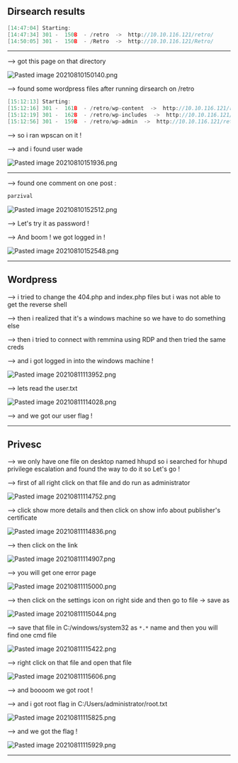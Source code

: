 ## Dirsearch results

```c
[14:47:04] Starting: 
[14:47:34] 301 -  150B  - /retro  ->  http://10.10.116.121/retro/
[14:50:05] 301 -  150B  - /Retro  ->  http://10.10.116.121/Retro/
```

------
--> got this page on that directory 

![Pasted image 20210810150140.png](https://github.com/shivam1317/Advent-of-cyber-2019-writeup/blob/main/Advent-of-cyber-2019/Day-13/Attachments/Pasted%20image%2020210810150140.png)

--> found some wordpress files after running dirsearch on /retro 

```c
[15:12:13] Starting: 
[15:12:16] 301 -  161B  - /retro/wp-content  ->  http://10.10.116.121/retro/wp-content/
[15:12:19] 301 -  162B  - /retro/wp-includes  ->  http://10.10.116.121/retro/wp-includes/
[15:12:56] 301 -  159B  - /retro/wp-admin  ->  http://10.10.116.121/retro/wp-admin/
```

--> so i ran wpscan on it !

--> and i found user wade

![Pasted image 20210810151936.png](https://github.com/shivam1317/Advent-of-cyber-2019-writeup/blob/main/Advent-of-cyber-2019/Day-13/Attachments/Pasted%20image%2020210810151936.png)

------

--> found one comment on one post :

```c
parzival
```

![Pasted image 20210810152512.png](https://github.com/shivam1317/Advent-of-cyber-2019-writeup/blob/main/Advent-of-cyber-2019/Day-13/Attachments/Pasted%20image%2020210810152512.png)

--> Let's try it as password !

--> And boom ! we got logged in !

![Pasted image 20210810152548.png](https://github.com/shivam1317/Advent-of-cyber-2019-writeup/blob/main/Advent-of-cyber-2019/Day-13/Attachments/Pasted%20image%2020210810152548.png)

-----

## Wordpress 

--> i tried to change the 404.php and index.php files but i was not able to get the reverse shell 

--> then i realized that it's a windows machine so we have to do something else 

--> then i tried to connect with remmina using RDP and then tried the same creds 

--> and i got logged in into the windows machine !

![Pasted image 20210811113952.png](https://github.com/shivam1317/Advent-of-cyber-2019-writeup/blob/main/Advent-of-cyber-2019/Day-13/Attachments/Pasted%20image%2020210811113952.png)

--> lets read the user.txt 

![Pasted image 20210811114028.png](https://github.com/shivam1317/Advent-of-cyber-2019-writeup/blob/main/Advent-of-cyber-2019/Day-13/Attachments/Pasted%20image%2020210811114028.png)

--> and we got our user flag !

------

## Privesc 

--> we only have one file on desktop named hhupd so i searched for hhupd privilege escalation and found the way to do it so Let's go !

--> first of all right click on that file and do run as administrator 

![Pasted image 20210811114752.png](https://github.com/shivam1317/Advent-of-cyber-2019-writeup/blob/main/Advent-of-cyber-2019/Day-13/Attachments/Pasted%20image%2020210811114752.png)

--> click show more details and then click on show info about publisher's certificate 

![Pasted image 20210811114836.png](https://github.com/shivam1317/Advent-of-cyber-2019-writeup/blob/main/Advent-of-cyber-2019/Day-13/Attachments/Pasted%20image%2020210811114836.png)

--> then click on the link 

![Pasted image 20210811114907.png](https://github.com/shivam1317/Advent-of-cyber-2019-writeup/blob/main/Advent-of-cyber-2019/Day-13/Attachments/Pasted%20image%2020210811114907.png)

--> you will get one error page 

![Pasted image 20210811115000.png](https://github.com/shivam1317/Advent-of-cyber-2019-writeup/blob/main/Advent-of-cyber-2019/Day-13/Attachments/Pasted%20image%2020210811115000.png)

--> then click on the settings icon on right side and then go to file -> save as 

![Pasted image 20210811115044.png](https://github.com/shivam1317/Advent-of-cyber-2019-writeup/blob/main/Advent-of-cyber-2019/Day-13/Attachments/Pasted%20image%2020210811115044.png)

--> save that file in C:/windows/system32 as `*.*` name and then you will find one cmd file 

![Pasted image 20210811115422.png](https://github.com/shivam1317/Advent-of-cyber-2019-writeup/blob/main/Advent-of-cyber-2019/Day-13/Attachments/Pasted%20image%2020210811115422.png)

--> right click on that file and open that file 

![Pasted image 20210811115606.png](https://github.com/shivam1317/Advent-of-cyber-2019-writeup/blob/main/Advent-of-cyber-2019/Day-13/Attachments/Pasted%20image%2020210811115606.png)

--> and boooom we got root !

--> and i got root flag in C:/Users/administrator/root.txt

![Pasted image 20210811115825.png](https://github.com/shivam1317/Advent-of-cyber-2019-writeup/blob/main/Advent-of-cyber-2019/Day-13/Attachments/Pasted%20image%2020210811115825.png)

--> and we got the flag !

![Pasted image 20210811115929.png](https://github.com/shivam1317/Advent-of-cyber-2019-writeup/blob/main/Advent-of-cyber-2019/Day-13/Attachments/Pasted%20image%2020210811115929.png)

-------





